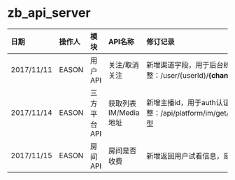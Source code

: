 # zb_api_server

|日期|操作人|模块|API名称|修订记录|
|:--|:--|:--|:--|:--|
|2017/11/11 |EASON|用户API |关注/取消关注|新增渠道字段，用于后台统计；API调整：/user/{userId}/**{channel}**/isAttention/{zbId}/{isAttention}|
|2017/11/14 |EASON|三方平台API|获取列表IM/Media地址|新增主播id，用于auth认证；API调整：/api/platform/im/get/**{zbId}**；修改端口字段调整Integer类型|
|2017/11/15 |EASON|房间API|房间是否收费|新增返回用户试看信息，是否试看，试看时间等|
